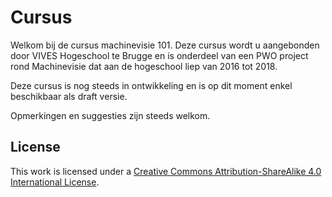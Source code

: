 # Cursus

Welkom bij de cursus machinevisie 101. Deze cursus wordt u aangebonden door VIVES Hogeschool te Brugge en is onderdeel van een PWO project rond Machinevisie dat aan de hogeschool liep van 2016 tot 2018.

Deze cursus is nog steeds in ontwikkeling en is op dit moment enkel beschikbaar als draft versie.

Opmerkingen en suggesties zijn steeds welkom.

## License

This work is licensed under a [Creative Commons Attribution-ShareAlike 4.0 International License](http://creativecommons.org/licenses/by-sa/4.0/).

